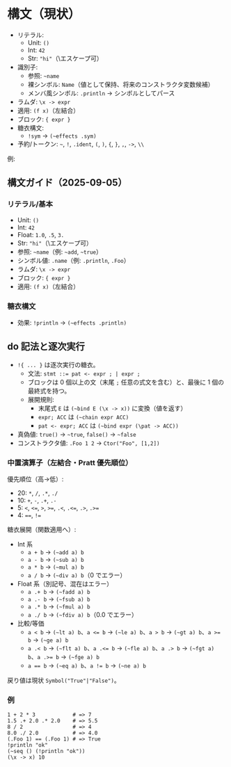 # 構文（現状）

- リテラル:
  - Unit: `()`
  - Int: `42`
  - Str: `"hi"`（\エスケープ可）
- 識別子:
  - 参照: `~name`
  - 裸シンボル: `Name`（値として保持、将来のコンストラクタ変数候補）
  - メンバ風シンボル: `.println` → シンボルとしてパース
- ラムダ: `\x -> expr`
- 適用: `(f x)`（左結合）
- ブロック: `{ expr }`
- 糖衣構文:
  - `!sym` → `(~effects .sym)`
- 予約/トークン: `~`, `!`, `.ident`, `(`, `)`, `{`, `}`, `,`, `->`, `\\`

例:
## 構文ガイド（2025-09-05）

### リテラル/基本

- Unit: `()`
- Int: `42`
- Float: `1.0`, `.5`, `3.`
- Str: `"hi"`（\\エスケープ可）
- 参照: `~name`（例: `~add`, `~true`）
- シンボル値: `.name`（例: `.println`, `.Foo`）
- ラムダ: `\x -> expr`
- ブロック: `{ expr }`
- 適用: `(f x)`（左結合）

### 糖衣構文

- 効果: `!println` → `(~effects .println)`

## do 記法と逐次実行

- `!{ ... }` は逐次実行の糖衣。
  - 文法: `stmt ::= pat <- expr ; | expr ;`
  - ブロックは 0 個以上の文（末尾 `;` 任意の式文を含む）と、最後に 1 個の最終式を持つ。
  - 展開規則:
    - 末尾式 `E` は `(~bind E (\x -> x))` に変換（値を返す）
    - `expr; ACC` は `(~chain expr ACC)`
    - `pat <- expr; ACC` は `(~bind expr (\pat -> ACC))`
- 真偽値: `true()` → `~true`, `false()` → `~false`
- コンストラクタ値: `.Foo 1 2` → `Ctor("Foo", [1,2])`

### 中置演算子（左結合・Pratt 優先順位）

優先順位（高→低）:
- 20: `*`, `/`, `.*`, `./`
- 10: `+`, `-`, `.+`, `.-`
- 5: `<`, `<=`, `>`, `>=`, `.<`, `.<=`, `.>`, `.>=`
- 4: `==`, `!=`

糖衣展開（関数適用へ）:

- Int 系
  - `a + b` → `(~add a) b`
  - `a - b` → `(~sub a) b`
  - `a * b` → `(~mul a) b`
  - `a / b` → `(~div a) b`（0 でエラー）
- Float 系（別記号、混在はエラー）
  - `a .+ b` → `(~fadd a) b`
  - `a .- b` → `(~fsub a) b`
  - `a .* b` → `(~fmul a) b`
  - `a ./ b` → `(~fdiv a) b`（0.0 でエラー）
- 比較/等価
  - `a < b`  → `(~lt a) b`、`a <= b` → `(~le a) b`、`a > b` → `(~gt a) b`、`a >= b` → `(~ge a) b`
  - `a .< b` → `(~flt a) b`、`a .<= b` → `(~fle a) b`、`a .> b` → `(~fgt a) b`、`a .>= b` → `(~fge a) b`
  - `a == b` → `(~eq a) b`、`a != b` → `(~ne a) b`

戻り値は現状 `Symbol("True"|"False")`。

### 例

```
1 + 2 * 3            # => 7
1.5 .+ 2.0 .* 2.0    # => 5.5
8 / 2                # => 4
8.0 ./ 2.0           # => 4.0
(.Foo 1) == (.Foo 1) # => True
!println "ok"
(~seq () (!println "ok"))
(\x -> x) 10
```
